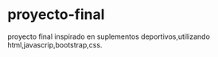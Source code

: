 # proyecto-final
proyecto final inspirado en suplementos deportivos,utilizando html,javascrip,bootstrap,css.
